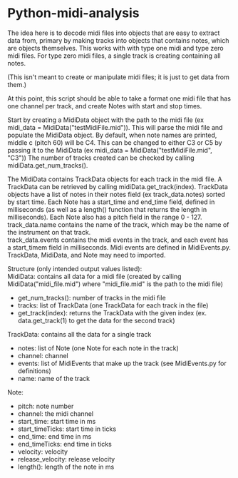 Python-midi-analysis
====================
The idea here is to decode midi files into objects that are easy to extract data from, primary by making tracks into objects that contains notes, which are objects themselves. 
This works with with type one midi and type zero midi files. For type zero midi files, a single track is creating containing all notes.

(This isn't meant to create or manipulate midi files; it is just to get data from them.)

At this point, this script should be able to take a format one midi file that has one channel per track,
and create Notes with start and stop times.

Start by creating a MidiData object with the path to the midi file (ex midi_data = MidiData("testMidiFile.mid")). This will parse the midi file and populate the MidiData object.
By default, when note names are printed, middle c (pitch 60) will be C4. This can be changed to either C3 or C5 by passing it to the MidiData (ex midi_data = MidiData("testMidiFile.mid", "C3"))
The number of tracks created can be checked by calling midiData.get_num_tracks().

The MidiData contains TrackData objects for each track in the midi file. A TrackData can be retrieved by calling midiData.get_track(index).
TrackData objects have a list of notes in their notes field (ex track_data.notes) sorted by start time.  Each Note has a start_time and end_time field, defined in 
milliseconds (as well as a length() function that returns the length in milliseconds).  Each Note also has a pitch
field in the range 0 - 127.  track_data.name contains the name of the track, which may be the name of the instrument on that track.  
track_data.events contains the midi events in the track, and each event has a start_timem field in milliseconds. Midi events are defined in
MidiEvents.py.
TrackData, MidiData, and Note may need to imported.

Structure (only intended output values listed):  
MidiData: contains all data for a midi file (created by calling MidiData("midi_file.mid") where "midi_file.mid" is the path to the midi file)  
  * get_num_tracks(): number of tracks in the midi file
  * tracks: list of TrackData (one TrackData for each track in the file)
  * get_track(index): returns the TrackData with the given index (ex. data.get_track(1) to get the data for the second track)

TrackData: contains all the data for a single track  
  * notes: list of Note (one Note for each note in the track)
  * channel: channel
  * events: list of MidiEvents that make up the track (see MidiEvents.py for definitions)
  * name: name of the track

Note:
  * pitch: note number  
  * channel: the midi channel
  * start_time: start time in ms
  * start_timeTicks: start time in ticks
  * end_time: end time in ms
  * end_timeTicks: end time in ticks
  * velocity: velocity
  * release_velocity: release velocity
  * length(): length of the note in ms
